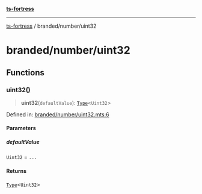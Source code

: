 [**ts-fortress**](../../README.md)

---

[ts-fortress](../../README.md) / branded/number/uint32

# branded/number/uint32

## Functions

### uint32()

> **uint32**(`defaultValue`): [`Type`](../../type.md#type)\<`Uint32`\>

Defined in: [branded/number/uint32.mts:6](https://github.com/noshiro-pf/ts-fortress/blob/main/src/branded/number/uint32.mts#L6)

#### Parameters

##### defaultValue

`Uint32` = `...`

#### Returns

[`Type`](../../type.md#type)\<`Uint32`\>
